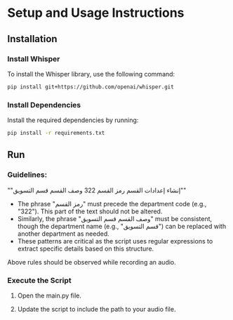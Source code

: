 # Setup and Usage Instructions

## Installation

### Install Whisper
To install the Whisper library, use the following command:

```bash
pip install git+https://github.com/openai/whisper.git
```

### Install Dependencies

Install the required dependencies by running:

```bash
pip install -r requirements.txt
```

## Run


### Guidelines:

""إنشاء إعدادات القسم رمز القسم 322 وصف القسم قسم التسويق""



- The phrase "رمز القسم" must precede the department code (e.g., "322"). This part of the text should not be altered.
- Similarly, the phrase "وصف القسم قسم التسويق" must be consistent, though the department name (e.g., "قسم التسويق") can be replaced with another department as needed.
- These patterns are critical as the script uses regular expressions to extract specific details based on this structure.

Above rules should be observed while recording an audio. 

### Execute the Script
1. Open the main.py file.

2. Update the script to include the path to your audio file.